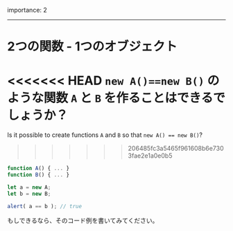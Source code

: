 importance: 2

---

# 2つの関数 - 1つのオブジェクト

<<<<<<< HEAD
`new A()==new B()` のような関数 `A` と `B` を作ることはできるでしょうか？
=======
Is it possible to create functions `A` and `B` so that `new A() == new B()`?
>>>>>>> 206485fc3a5465f961608b6e7303fae2e1a0e0b5

```js no-beautify
function A() { ... }
function B() { ... }

let a = new A;
let b = new B;

alert( a == b ); // true
```

もしできるなら、そのコード例を書いてみてください。
